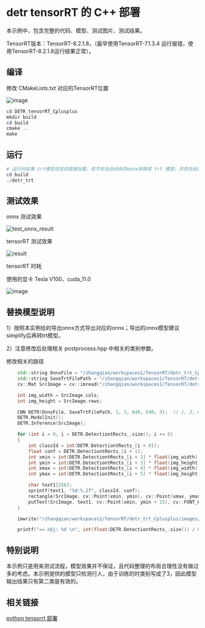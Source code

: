 # detr tensorRT 的 C++ 部署

本示例中，包含完整的代码、模型、测试图片、测试结果。

TensorRT版本：TensorRT-8.2.1.8，（最早使用TensorRT-7.1.3.4 运行报错，使用TensorRT-8.2.1.8运行结果正常）。


## 编译

修改 CMakeLists.txt 对应的TensorRT位置

![image](https://github.com/cqu20160901/DETR_tensorRT_Cplusplus/assets/22290931/227ae810-8a01-49fc-82fa-5ae3a659b68f)


```powershell
cd DETR_tensorRT_Cplusplus
mkdir build
cd build
cmake ..
make
```

## 运行

```powershell
# 运行时如果.trt模型存在则直接加载，若不存会自动先将onnx转换成 trt 模型，并存在给定的位置，然后运行推理。
cd build
./detr_trt
```

## 测试效果

onnx 测试效果

![test_onnx_result](https://github.com/cqu20160901/DETR_tensorRT_Cplusplus/assets/22290931/f309fc50-df2d-4d34-b13d-f05a6cb3dddf)


tensorRT 测试效果

![result](https://github.com/cqu20160901/DETR_tensorRT_Cplusplus/assets/22290931/05ddc58c-8e9e-4890-9c92-067ce6b8451d)


tensorRT 时耗

使用的显卡 Tesla V100、cuda_11.0

![image](https://github.com/cqu20160901/DETR_tensorRT_Cplusplus/assets/22290931/ebc87337-e9ae-4d37-b8d0-0dc9db14f7af)


## 替换模型说明

1）按照本实例给的导出onnx方式导出对应的onnx；导出的onnx模型建议simplify后再转trt模型。

2）注意修改后处理相关 postprocess.hpp 中相关的类别参数。

修改相关的路径

```cpp
    std::string OnnxFile = "/zhangqian/workspaces1/TensorRT/detr_trt_Cplusplus/models/detr_r50_person_sim_change.onnx";
    std::string SaveTrtFilePath = "/zhangqian/workspaces1/TensorRT/detr_trt_Cplusplus/models/detr_r50_person_sim_change.trt";
    cv::Mat SrcImage = cv::imread("/zhangqian/workspaces1/TensorRT/detr_trt_Cplusplus/images/test.jpg");

    int img_width = SrcImage.cols;
    int img_height = SrcImage.rows;

    CNN DETR(OnnxFile, SaveTrtFilePath, 1, 3, 640, 640, 3);  // 1, 3, 640, 640, 3 前四个为模型输入的NCWH, 3为模型输出叶子节点的个数+1，（本示例中的onnx模型输出有2个叶子节点，再+1=7）
    DETR.ModelInit();
    DETR.Inference(SrcImage);

    for (int i = 0; i < DETR.DetectiontRects_.size(); i += 6)
    {
        int classId = int(DETR.DetectiontRects_[i + 0]);
        float conf = DETR.DetectiontRects_[i + 1];
        int xmin = int(DETR.DetectiontRects_[i + 2] * float(img_width) + 0.5);
        int ymin = int(DETR.DetectiontRects_[i + 3] * float(img_height) + 0.5);
        int xmax = int(DETR.DetectiontRects_[i + 4] * float(img_width) + 0.5);
        int ymax = int(DETR.DetectiontRects_[i + 5] * float(img_height) + 0.5);

        char text1[256];
        sprintf(text1, "%d:%.2f", classId, conf);
        rectangle(SrcImage, cv::Point(xmin, ymin), cv::Point(xmax, ymax), cv::Scalar(255, 0, 0), 2);
        putText(SrcImage, text1, cv::Point(xmin, ymin + 15), cv::FONT_HERSHEY_SIMPLEX, 0.7, cv::Scalar(0, 0, 255), 2);
    }

    imwrite("/zhangqian/workspaces1/TensorRT/detr_trt_Cplusplus/images/result.jpg", SrcImage);

    printf("== obj: %d \n", int(float(DETR.DetectiontRects_.size()) / 6.0));


```

## 特别说明

本示例只是用来测试流程，模型效果并不保证，且代码整理的布局合理性没有做过多的考虑。本示例提供的模型只检测行人，由于训练的时类别写成了3，因此模型输出结果只有第二类是有效的。

## 相关链接

[python tensorrt 部署](https://github.com/cqu20160901/DETR_onnx_tensorRT)
